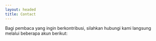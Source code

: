 ```yaml
---
layout: headed
title: Contact
---
```


Bagi pembaca yang ingin berkontribusi, silahkan hubungi kami langsung melalui beberapa akun berikut: